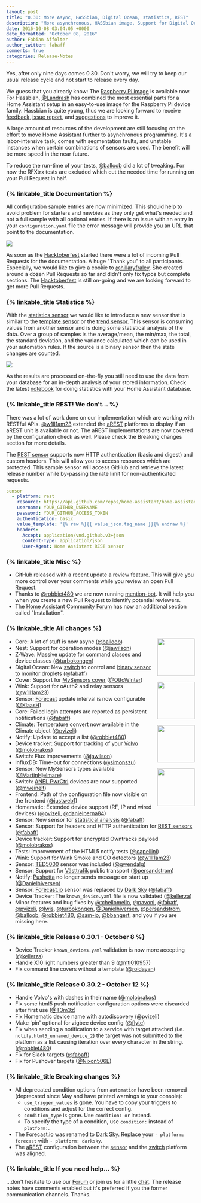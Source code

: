 ```yaml
---
layout: post
title: "0.30: More Async, HASSbian, Digital Ocean, statistics, REST"
description: "More asynchronous, HASSbian image, Support for Digital Ocean, statistics, Västtrafik public transport, and Hacktoberfest."
date: 2016-10-08 03:04:05 +0000
date_formatted: "October 08, 2016"
author: Fabian Affolter
author_twitter: fabaff
comments: true
categories: Release-Notes
---
```


Yes, after only nine days comes 0.30. Don't worry, we will try to keep our usual release cycle and not start to release every day.

We guess that you already know: The [Raspberry Pi image][pi-image] is available now. For Hassbian, [@Landrash] has combined the most essential parts for a Home Assistant setup in an easy-to-use image for the Raspberry Pi device family. Hassbian is quite young, thus we are looking forward to receive [feedback][hassbian-forum], [issue report][hassbian-forum], and [suggestions][hassbian-forum] to improve it. 

A large amount of resources of the development are still focusing on the effort to move Home Assistant further to asynchronous programming. It's a labor-intensive task, comes with segmentation faults, and unstable instances when certain combinations of sensors are used. The benefit will be more speed in the near future.

To reduce the run-time of your tests, [@balloob] did a lot of tweaking. For now the RFXtrx tests are excluded which cut the needed time for running on your Pull Request in half. 

### {% linkable_title Documentation %}

All configuration sample entries are now minimized. This should help to avoid problem for starters and newbies as they only get what's needed and not a full sample with all optional entries. If there is an issue with an entry in your `configuration.yaml` file the error message will provide you an URL that point to the documentation.

<p class='img'>
  <img src='{{site_root}}/images/screenshots/config-validation-url.png' />
</p>

As soon as the [Hacktoberfest] started there were a lot of incoming Pull Requests for the documentation. A huge "Thank you" to all participants. Especially, we would like to give a cookie to [@hillaryfraley]. She created around a dozen Pull Requests so far and didn't only fix typos but complete sections. The [Hacktoberfest] is still on-going and we are looking forward to get more Pull Requests.

### {% linkable_title Statistics %}

With the [statistics sensor][stats-sensor] we would like to introduce a new sensor that is similar to the [template sensor][template-sensor] or the [trend sensor][trend-sensor]. This sensor is consuming values from another sensor and is doing some statistical analysis of the data. Over a group of samples is the average/mean, the min/max, the total, the standard deviation, and the variance calculated which can be used in your automation rules. If the source is a binary sensor then the state changes are counted.

<p class='img'>
  <img src='{{site_root}}/images/screenshots/stats-sensor.png' />
</p>

As the results are processed on-the-fly you still need to use the data from your database for an in-depth analysis of your stored information. Check the latest [notebook] for doing statistics with your Home Assistant database.

### {% linkable_title REST! We don't... %}

There was a lot of work done on our implementation which are working with RESTful APIs. [@w1ll1am23] extended the [aREST] platforms to display if an aREST unit is available or not. The aREST implementations are now covered by the configuration check as well. Please check the Breaking changes section for more details.

The [REST sensor][rest-sensor] supports now HTTP authentication (basic and digest) and custom headers. This will allow you to access resources which are protected. This sample sensor will access GitHub and retrieve the latest release number while by-passing the rate limit for non-authenticated requests.

```yaml
sensor
  - platform: rest
    resource: https://api.github.com/repos/home-assistant/home-assistant/releases/latest
    username: YOUR_GITHUB_USERNAME
    password: YOUR_GITHUB_ACCESS_TOKEN
    authentication: basic
    value_template: '{% raw %}{{ value_json.tag_name }}{% endraw %}'
    headers:
      Accept: application/vnd.github.v3+json
      Content-Type: application/json
      User-Agent: Home Assistant REST sensor
```

### {% linkable_title Misc %}

- GitHub released with a recent update a review feature. This will give you more control over your comments while you review an open Pull Request.
- Thanks to [@robbiet480] we are now running [mention-bot]. It will help you when you create a new Pull Request to identify potential reviewers.
- The [Home Assistant Community Forum][forum] has now an additional section called "Installation".

### {% linkable_title All changes %}

<img src='/images/supported_brands/digital_ocean.png' style='clear: right; margin-left: 5px; border:none; box-shadow: none; float: right; margin-bottom: 16px;' width='100' /><img src='/images/supported_brands/volvo.png' style='clear: right; margin-left: 5px; border:none; box-shadow: none; float: right; margin-bottom: 16px;' width='100' /><img src='/images/supported_brands/dark_sky.png' style='clear: right; margin-left: 5px; border:none; box-shadow: none; float: right; margin-bottom: 16px;' width='100' /><img src='/images/supported_brands/vasttrafik.png' style='clear: right; margin-left: 5px; border:none; box-shadow: none; float: right; margin-bottom: 16px;' width='100' />

- Core: A lot of stuff is now async ([@balloob])
- Nest: Support for operation modes ([@jawilson])
- Z-Wave: Massive update for command classes and device classes  ([@turbokongen])
- Digital Ocean: New [switch][do-switch] to control and [binary sensor][do-bin-sensor] to monitor droplets ([@fabaff])
- Cover: Support for [MySensors cover][mysensors-cover] ([@OttoWinter])
- Wink: Support for oAuth2 and relay sensors ([@w1ll1am23])
- Sensor: [Forecast][darksky] update interval is now configurable ([@KlaasH])
- Core: Failed login attempts are reported as persistent notifications ([@fabaff])
- Climate: Temperature convert now available in the Climate object ([@pvizeli])
- Notify: Update to accept a list ([@robbiet480]) 
- Device tracker: Support for tracking of your [Volvo] ([@molobrakos])
- Switch: Flux improvements ([@jawilson])
- InfluxDB: Time-out for connections ([@simonszu])
- Sensor: New MySensors types available ([@MartinHjelmare])
- Switch: [ANEL PwrCtrl][pwrctrl-switch] devices are now supported ([@mweinelt])
- Frontend: Path of the configuration file now visible on the frontend ([@justweb1])
- Homematic:  Extended device support (RF, IP and wired devices) ([@pvizeli], [@danielperna84])
- Sensor: New sensor for [statistical analysis][stats-sensor] ([@fabaff])
- Sensor: Support for headers and HTTP authentication for [REST sensors][rest-sensor] ([@fabaff])
- Device tracker: Support for encrypted Owntracks payload ([@molobrakos])
- Tests: Improvement of the HTML5 notify tests ([@capellini])
- Wink: Support for Wink Smoke and CO detectors ([@w1ll1am23])
- Sensor: [TED5000][ted5000] sensor was included ([@gwendalg])
- Sensor: Support for [Västtrafik][vasttrafik] public transport ([@persandstrom])
- Notify: [Pushetta][pushetta] no longer sends message on start up ([@Danielhiversen])
- Sensor: [Forecast.io][forecast] sensor was replaced by [Dark Sky][darksky] ([@fabaff])
- Device Tracker: The `known_device.yaml` file is now validated ([@kellerza]) 
- Minor features and bug fixes by [@tchellomello], [@pavoni], [@fabaff], [@pvizeli], [@lwis], [@turbokongen], [@Danielhiversen], [@persandstrom], [@balloob], [@robbiet480], [@sam-io], [@bbangert], and you if you are missing here.

### {% linkable_title Release 0.30.1 - October 8 %}

 - Device Tracker `known_devices.yaml` validation is now more accepting ([@kellerza])
 - Handle X10 light numbers greater than 9 ([@mtl010957])
 - Fix command line covers without a template ([@roidayan])

### {% linkable_title Release 0.30.2 - October 12 %}

- Handle Volvo's with dashes in their name ([@molobrakos])
- Fix some html5 push notification configuration options were discarded after first use ([@T3m3z])
- Fix Homematic device name with autodiscovery ([@pvizeli])
- Make 'pin' optional for zigbee device config ([@flyte])
- Fix when sending a notification to a service with target attached (i.e. `notify.html5_unnamed_device_2`) the target was not submitted to the platform as a list causing iteration over every character in the string. ([@robbiet480])
- Fix for Slack targets ([@fabaff])
- Fix for Pushover targets ([@Nixon506E])

### {% linkable_title Breaking changes %}

- All deprecated condition options from `automation` have been removed (deprecated since May and have printed warnings to your console):
  - `use_trigger_values` is gone. You have to copy your triggers to conditions and adjust for the correct config.
  - `condition_type` is gone. Use `condition: or` instead.
  - To specify the type of a condition, use `condition:` instead of `platform:`. 
- The [Forecast.io][forecast] was renamed to [Dark Sky][darksky]. Replace your `- platform: forecast` with `- platform: darksky`.
- The [aREST][arest] configuration between the [sensor][arest-sensor] and the [switch][arest-switch] platform was aligned. 

### {% linkable_title If you need help... %}
...don't hesitate to use our [Forum](https://community.home-assistant.io/) or join us for a little [chat](https://discord.gg/c5DvZ4e). The release notes have comments enabled but it's preferred if you the former communication channels. Thanks.

[@balloob]: https://github.com/balloob
[@bbangert]: https://github.com/bbangert
[@capellini]: https://github.com/capellini
[@Danielhiversen]: https://github.com/Danielhiversen
[@danielperna84]: https://github.com/danielperna84
[@fabaff]: https://github.com/fabaff
[@gwendalg]: https://github.com/gwendalg
[@hillaryfraley]: https://github.com/hillaryfraley
[@jawilson]: https://github.com/jawilson
[@justweb1]: https://github.com/justweb1
[@kellerza]: https://github.com/kellerza
[@KlaasH]: https://github.com/KlaasH
[@Landrash]: https://github.com/Landrash
[@lwis]: https://github.com/lwis
[@MartinHjelmare]: https://github.com/MartinHjelmare
[@molobrakos]: https://github.com/molobrakos
[@mweinelt]: https://github.com/mweinelt
[@OttoWinter]: https://github.com/OttoWinter
[@pavoni]: https://github.com/pavoni
[@persandstrom]: https://github.com/persandstrom
[@pvizeli]: https://github.com/pvizeli
[@robbiet480]: https://github.com/robbiet480
[@sam-io]: https://github.com/sam-io
[@simonszu]: https://github.com/simonszu
[@tchellomello]: https://github.com/tchellomello
[@turbokongen]: https://github.com/turbokongen
[@w1ll1am23]: https://github.com/w1ll1am23
[@mtl010957]: https://github.com/mtl010957
[@roidayan]: https://github.com/roidayan
[@T3m3z]: https://github.com/T3m3z
[@flyte]: https://github.com/flyte
[@Nixon506E]: https://github.com/Nixon506E

[arest]: https://arest.io/
[arest-sensor]: /components/sensor.arest/
[arest-switch]: /components/switch.arest/
[darksky]: /components/sensor.darksky/
[do-bin-sensor]: /components/binary_sensor.digital_ocean/
[do-switch]: /components/switch.digital_ocean/
[forecast]: /components/sensor.forecast/
[forum]: https://community.home-assistant.io/
[Hacktoberfest]: /blog/2016/10/02/hacktoberfest/
[hassbian-forum]: https://community.home-assistant.io/c/installation/hassbian
[mention-bot]: https://github.com/mention-bot
[mysensors-cover]: /components/cover.mysensors/
[notebook]: http://nbviewer.jupyter.org/github/home-assistant/home-assistant-notebooks/blob/master/database-statistics.ipynb
[pi-image]: /blog/2016/10/01/we-have-raspberry-image-now/
[pushetta]: /components/notify.pushetta/
[pwrctrl-switch]: /components/switch.anel_pwrctrl/
[rest-sensor]: /components/sensor.rest/
[stats-sensor]: /components/sensor.statistics/
[ted5000]: /components/sensor.ted5000/
[template-sensor]: /components/sensor.template/
[trend-sensor]: /components/binary_sensor.trend/
[vasttrafik]: /components/sensor.vasttrafik/
[Volvo]: /components/device_tracker.volvooncall/

